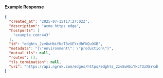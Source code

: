 <!-- Code generated for API Clients. DO NOT EDIT. -->

#### Example Response

```json
{
  "created_at": "2025-07-15T17:27:02Z",
  "description": "acme https edge",
  "hostports": [
    "example.com:443"
  ],
  "id": "edghts_2zv8wHbiYkcT3zXEYxdhFNQuOXB",
  "metadata": "{\"environment\": \"production\"}",
  "mutual_tls": null,
  "routes": [],
  "tls_termination": null,
  "uri": "https://api.ngrok.com/edges/https/edghts_2zv8wHbiYkcT3zXEYxdhFNQuOXB"
}
```
